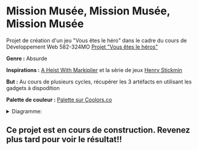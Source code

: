 # Mission Musée, Mission Musée, Mission Musée
Projet de création d'un jeu "Vous êtes le héro" dans le cadre du cours de Développement Web 582-324MO
[Projet "Vous êtes le héros"](https://smnarnold.com/projets/vous-etes-le-heros)

**Genre :** Absurde

**Inspirations :** [A Heist With Markiplier](https://www.youtube.com/watch?v=9TjfkXmwbTs&ab_channel=Markiplier) et la série de jeux [Henry Stickmin](https://www.innersloth.com/games/the-henry-stickmin-collection/)

**But :** Au cours de plusieurs cycles, récupérer les 3 artéfacts en utilisant les gadgets à dispodition

**Palette de couleur :** [Palette sur Coolors.co](https://coolors.co/3d1751-592155-ef5c5d-363636-fafafa)

<details>
  <summary> Diagramme: </summary> 
  
  
![Schema](/images/schema.drawio.png)
  
</details>

## Ce projet est en cours de construction. Revenez plus tard pour voir le résultat!! ##
